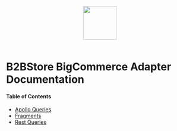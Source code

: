 <div align="center">
    <img src="https://raw.githubusercontent.com/orienteed/b2bstore/166e449111bb3c87d78999d7ebe33ff3b5be08cc/app/packages/extensions/images/B2BStoreLogo.svg" width="" height="90">
</div>

</br>

# B2BStore BigCommerce Adapter Documentation

#### Table of Contents

-   [Apollo Queries](/src/docs/apolloQueries)
-   [Fragments](/src/docs/fragments)
-   [Rest Queries](/src/docs/restQueries)
